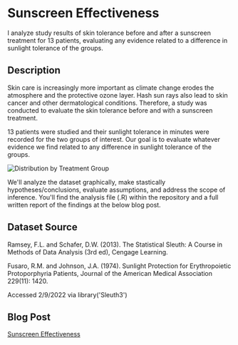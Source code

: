 # Sunscreen Effectiveness

I analyze study results of skin tolerance before and after a sunscreen treatment for 13 patients, evaluating any evidence related to a difference in sunlight tolerance of the groups.

## Description

Skin care is increasingly more important as climate change erodes the atmosphere and the protective ozone layer. Hash sun rays also lead to skin cancer and other dermatological conditions. Therefore, a study was conducted to evaluate the skin tolerance before and with a sunscreen treatment. 

13 patients were studied and their sunlight tolerance in minutes were recorded for the two groups of interest. Our goal is to evaluate whatever evidence we find related to any difference in sunlight tolerance of the groups.

![Distribution by Treatment Group](../visualizations/distribution_by_treatment_group.png)

We'll analyze the dataset graphically, make stastically hypotheses/conclusions, evaluate assumptions, and address the scope of inference. You'll find the analysis file (.R) within the repository and a full written report of the findings at the below blog post.

## Dataset Source
Ramsey, F.L. and Schafer, D.W. (2013). The Statistical Sleuth: A Course in Methods of Data Analysis (3rd ed), Cengage Learning.

Fusaro, R.M. and Johnson, J.A. (1974). Sunlight Protection for Erythropoietic Protoporphyria Patients, Journal of the American Medical Association 229(11): 1420.

Accessed 2/9/2022 via library('Sleuth3')

## Blog Post
[Sunscreen Effectiveness](https://www.adam-bushman.com/blog_posts/blog_sunscreen-effectiveness_004.html)
